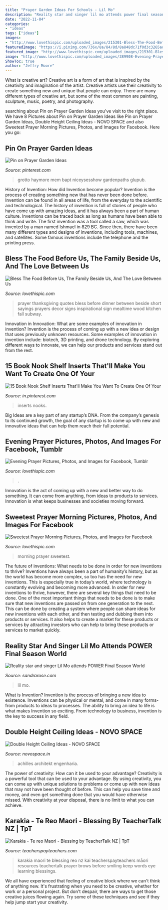 ```yaml
---
title: "Prayer Garden Ideas For Schools - Lil Mo"
description: "Reality star and singer lil mo attends power final season world"
date: "2022-11-04"
categories:
- "ideas"
tags: ["ideas"]
images:
- "http://www.lovethispic.com/uploaded_images/215301-Bless-The-Food-Before-Us-The-Family-Beside-Us-And-The-Love-Between-Us.jpg"
featuredImage: "https://i.pinimg.com/736x/8a/84/8d/8a848dc71f0d3c3265ad9a4bed26c219.jpg"
featured_image: "http://www.lovethispic.com/uploaded_images/215301-Bless-The-Food-Before-Us-The-Family-Beside-Us-And-The-Love-Between-Us.jpg"
image: "http://www.lovethispic.com/uploaded_images/389908-Evening-Prayer.jpg"
ShowToc: true
author: "Jeffry Moore"
---
```



What is creative art?
Creative art is a form of art that is inspired by the creativity and imagination of the artist. Creative artists use their creativity to create something new and unique that people can enjoy. There are many different types of creative art, but some of the most common are painting, sculpture, music, poetry, and photography.

	

		
searching about Pin on Prayer Garden Ideas you've visit to the right place. We have 8 Pictures about Pin on Prayer Garden Ideas like Pin on Prayer Garden Ideas, Double Height Ceiling Ideas - NOVO SPACE and also Sweetest Prayer Morning Pictures, Photos, and Images for Facebook. Here you go:
		
    
## Pin On Prayer Garden Ideas

<img loading=lazy src="https://i.pinimg.com/736x/28/4c/ad/284cad592f3884387a5f571b62f8c505--memorial-gardens-memorial-garden-ideas.jpg" onerror="this.onerror=null;this.src='https://tse3.mm.bing.net/th?id=OIP.sefKu96zqT1fOcVmH-02sgHaLq&amp;pid=15.1';" alt="Pin on Prayer Garden Ideas">

_Source: pinterest.com_

>grotto haymore mem bapt niceysesshow gardenpaths glupub. 

	

History of Invention: How did Invention become popular?
Invention is the process of creating something new that has never been done before. Invention can be found in all areas of life, from the everyday to the scientific and technological. The history of invention is full of stories of people who have come up with amazing ideas, and it has always been a part of human culture. Inventions can be traced back as long as humans have been able to think and write. The first invention was a tool called a saw, which was invented by a man named Ishmael in 829 BC. Since then, there have been many different types and designs of inventions, including tools, machines, and satellites. Some famous inventions include the telephone and the printing press.

    
## Bless The Food Before Us, The Family Beside Us, And The Love Between Us

<img loading=lazy src="http://www.lovethispic.com/uploaded_images/215301-Bless-The-Food-Before-Us-The-Family-Beside-Us-And-The-Love-Between-Us.jpg" onerror="this.onerror=null;this.src='https://tse2.mm.bing.net/th?id=OIP.tHXLGG9SekQ6939IKm0HpgHaLH&amp;pid=15.1';" alt="Bless The Food Before Us, The Family Beside Us, And The Love Between Us">

_Source: lovethispic.com_

>prayer thanksgiving quotes bless before dinner between beside short sayings prayers decor signs inspirational sign mealtime wood kitchen fall subway. 

	

Innovation in Innovation: What are some examples of innovation in invention?
Invention is the process of coming up with a new idea or design that uses previously unknown resources. Some examples of innovation in invention include: biotech, 3D printing, and drone technology. By exploring different ways to innovate, we can help our products and services stand out from the rest.

    
## 15 Book Nook Shelf Inserts That&#039;ll Make You Want To Create One Of Your

<img loading=lazy src="https://i.pinimg.com/736x/8a/84/8d/8a848dc71f0d3c3265ad9a4bed26c219.jpg" onerror="this.onerror=null;this.src='https://tse2.mm.bing.net/th?id=OIP.7UtwZ_Zz8JVCFqNUp-3uugHaMF&amp;pid=15.1';" alt="15 Book Nook Shelf Inserts That&#039;ll Make You Want To Create One Of Your">

_Source: in.pinterest.com_

>inserts nooks. 

	

Big Ideas are a key part of any startup’s DNA. From the company’s genesis to its continued growth, the goal of any startup is to come up with new and innovative ideas that can help them reach their full potential.

    
## Evening Prayer Pictures, Photos, And Images For Facebook, Tumblr

<img loading=lazy src="http://www.lovethispic.com/uploaded_images/389908-Evening-Prayer.jpg" onerror="this.onerror=null;this.src='https://tse3.mm.bing.net/th?id=OIP.KYHQWOU290ypwWccxSXPqwHaKQ&amp;pid=15.1';" alt="Evening Prayer Pictures, Photos, and Images for Facebook, Tumblr">

_Source: lovethispic.com_

>. 

	

Innovation is the act of coming up with a new and better way to do something. It can come from anything, from ideas to products to services. Innovation is what keeps businesses and societies moving forward.

    
## Sweetest Prayer Morning Pictures, Photos, And Images For Facebook

<img loading=lazy src="http://www.lovethispic.com/uploaded_images/323512-Sweetest-Prayer-Morning.jpg" onerror="this.onerror=null;this.src='https://tse4.mm.bing.net/th?id=OIP.OQeUMoRGEki3ZQj92JCd-AHaKY&amp;pid=15.1';" alt="Sweetest Prayer Morning Pictures, Photos, and Images for Facebook">

_Source: lovethispic.com_

>morning prayer sweetest. 

	

The future of inventions: What needs to be done in order for new inventions to thrive?
Inventions have always been a part of humanity’s history, but as the world has become more complex, so too has the need for new inventions. This is especially true in today’s world, where technology is constantly evolving and becoming more advanced. In order for new inventions to thrive, however, there are several key things that need to be done. 
One of the most important things that needs to be done is to make sure that new inventions are passed on from one generation to the next. This can be done by creating a system where people can share ideas for new inventions with each other, and then testing and dubbing them into products or services. It also helps to create a market for these products or services by attracting investors who can help to bring these products or services to market quickly.

    
## Reality Star And Singer Lil Mo Attends POWER Final Season World

<img loading=lazy src="https://sandrarose.com/wp-content/uploads/2019/08/Lil-Mo-wenn36865572.jpg" onerror="this.onerror=null;this.src='https://tse2.mm.bing.net/th?id=OIP.IlFlkvNDubOIjVv-S7aRjQHaK3&amp;pid=15.1';" alt="Reality star and singer Lil Mo attends POWER Final Season World">

_Source: sandrarose.com_

>lil mo. 

	

What is Invention?
Invention is the process of bringing a new idea to existence. Inventions can be physical or mental, and come in many forms- from products to ideas to processes. The ability to bring an idea to life is what makes Invention so exciting. From technology to business, invention is the key to success in any field.

    
## Double Height Ceiling Ideas - NOVO SPACE

<img loading=lazy src="https://novospace.in/wp-content/uploads/2020/01/WhatsApp-Image-2020-01-31-at-10.48.33-AM-2.jpeg" onerror="this.onerror=null;this.src='https://tse1.mm.bing.net/th?id=OIP.ps1zD0JiDwEe1HB3uYN-IgHaLH&amp;pid=15.1';" alt="Double Height Ceiling Ideas - NOVO SPACE">

_Source: novospace.in_

>achilles architekt engenharia. 

	

The power of creativity: How can it be used to your advantage?
Creativity is a powerful tool that can be used to your advantage. By using creativity, you can come up with unique solutions to problems or come up with new ideas that may not have been thought of before. This can help you save time and money, and even get something done that you would have otherwise missed. With creativity at your disposal, there is no limit to what you can achieve.

    
## Karakia - Te Reo Maori - Blessing By TeacherTalk NZ | TpT

<img loading=lazy src="https://ecdn.teacherspayteachers.com/thumbitem/Karakia-Te-reo-Maori-Blessing-1568322-1425411915/original-1568322-1.jpg" onerror="this.onerror=null;this.src='https://tse2.mm.bing.net/th?id=OIP.jVbJ3eOYHGKgWRc03aIeLgAAAA&amp;pid=15.1';" alt="Karakia - Te reo Maori - Blessing by TeacherTalk NZ | TpT">

_Source: teacherspayteachers.com_

>karakia maori te blessing reo nz kai teacherspayteachers māori resources teachertalk prayer brows before smiling keep words eye learning blessings. 

	

We all have experienced that feeling of creative block where we can't think of anything new. It's frustrating when you need to be creative, whether for work or a personal project. But don't despair, there are ways to get those creative juices flowing again. Try some of these techniques and see if they help jump start your creativity.

